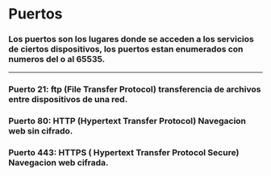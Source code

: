 # Puertos
### Los puertos son los lugares donde se acceden a los servicios de ciertos dispositivos, los puertos estan enumerados con numeros del o al 65535.
---------------------------------------------------------------------------------------------------------
### Puerto 21: ftp (File Transfer Protocol) transferencia de archivos entre dispositivos de una red.
### Puerto 80: HTTP (Hypertext Transfer Protocol) Navegacion web sin cifrado.
### Puerto 443: HTTPS ( Hypertext Transfer Protocol Secure) Navegacion web cifrada.
